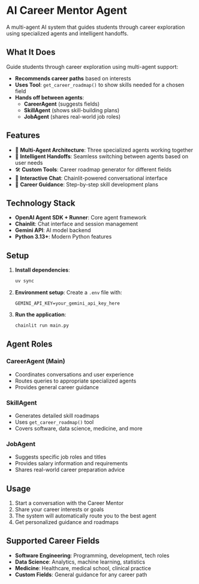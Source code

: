 # AI Career Mentor Agent

A multi-agent AI system that guides students through career exploration using specialized agents and intelligent handoffs.

## What It Does

Guide students through career exploration using multi-agent support:
- **Recommends career paths** based on interests
- **Uses Tool**: `get_career_roadmap()` to show skills needed for a chosen field
- **Hands off between agents**:
  - **CareerAgent** (suggests fields)
  - **SkillAgent** (shows skill-building plans)
  - **JobAgent** (shares real-world job roles)

## Features

- 🤖 **Multi-Agent Architecture**: Three specialized agents working together
- 🔄 **Intelligent Handoffs**: Seamless switching between agents based on user needs
- 🛠️ **Custom Tools**: Career roadmap generator for different fields
- 💬 **Interactive Chat**: Chainlit-powered conversational interface
- 🎯 **Career Guidance**: Step-by-step skill development plans

## Technology Stack

- **OpenAI Agent SDK + Runner**: Core agent framework
- **Chainlit**: Chat interface and session management
- **Gemini API**: AI model backend
- **Python 3.13+**: Modern Python features

## Setup

1. **Install dependencies**:
   ```bash
   uv sync
   ```

2. **Environment setup**:
   Create a `.env` file with:
   ```
   GEMINI_API_KEY=your_gemini_api_key_here
   ```

3. **Run the application**:
   ```bash
   chainlit run main.py
   ```

## Agent Roles

### CareerAgent (Main)
- Coordinates conversations and user experience
- Routes queries to appropriate specialized agents
- Provides general career guidance

### SkillAgent
- Generates detailed skill roadmaps
- Uses `get_career_roadmap()` tool
- Covers software, data science, medicine, and more

### JobAgent
- Suggests specific job roles and titles
- Provides salary information and requirements
- Shares real-world career preparation advice

## Usage

1. Start a conversation with the Career Mentor
2. Share your career interests or goals
3. The system will automatically route you to the best agent
4. Get personalized guidance and roadmaps

## Supported Career Fields

- **Software Engineering**: Programming, development, tech roles
- **Data Science**: Analytics, machine learning, statistics
- **Medicine**: Healthcare, medical school, clinical practice
- **Custom Fields**: General guidance for any career path


